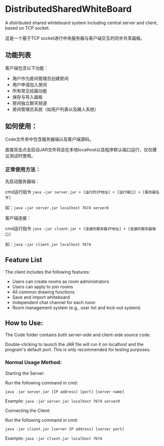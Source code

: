 # DistributedSharedWhiteBoard

A distributed shared whiteboard system including central server and client, based on TCP socket.

这是一个基于TCP socket进行中央服务器与客户端交互的同步共享画板。

## 功能列表

客户端包含以下功能：
- 用户作为房间管理员创建房间
- 用户申请加入房间
- 所有常见绘画功能
- 保存与导入画板
- 房间独立聊天频道
- 房间管理员系统（如用户列表以及踢人系统）

## 如何使用：

Code文件夹中包含服务器端以及客户端源码。

直接双击点击启动JAR文件将会在本地localhost以及程序默认端口运行，仅仅建议测试时使用。

### 正常使用方法：

先启动服务器端：

cmd运行指令 `java –jar server.jar + [运行的IP地址] + [运行端口] + [服务器名字]`

如：`java –jar server.jar localhost 7674 server0`

客户端连接：

cmd运行指令 `java –jar client.jar + [连接的服务器IP地址] + [连接的服务器端口]`

如：`java –jar client.jar localhost 7674`

## Feature List

The client includes the following features:
- Users can create rooms as room administrators
- Users can apply to join rooms
- All common drawing functions
- Save and import whiteboard
- Independent chat channel for each room
- Room management system (e.g., user list and kick-out system)

## How to Use:

The Code folder contains both server-side and client-side source code.

Double-clicking to launch the JAR file will run it on localhost and the program's default port. This is only recommended for testing purposes.

### Normal Usage Method:

Starting the Server:

Run the following command in cmd:

`java -jar server.jar [IP address] [port] [server name]`

Example: `java -jar server.jar localhost 7674 server0`

Connecting the Client:

Run the following command in cmd:

`java -jar client.jar [server IP address] [server port]`

Example: `java -jar client.jar localhost 7674`
